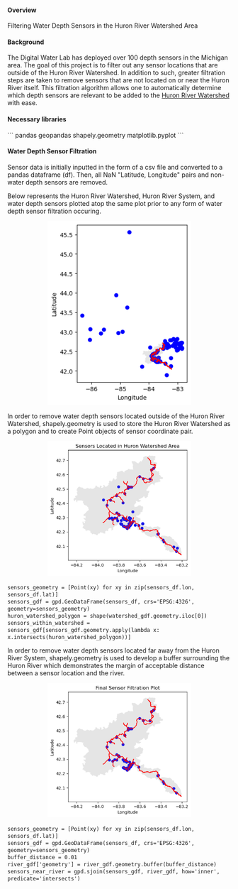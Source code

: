 <h4>Overview</h4>
<p>
  Filtering Water Depth Sensors in the Huron River Watershed Area
</p>

<h4>Background</h4>
<p>
  
  The Digital Water Lab has deployed over 100 depth sensors in the Michigan area. The goal of this project is to filter out any sensor locations that are outside of the Huron River Watershed. In addition to such, greater filtration steps are taken to remove sensors that are not located on or near the Huron River itself. This filtration algorithm allows one to automatically determine which depth sensors are relevant to be added to the [Huron River Watershed](https://www.huron.digitalwaterlab.org/) with ease.

</p>

<h4>Necessary libraries</h4>
  ```
  pandas
  geopandas
  shapely.geometry
  matplotlib.pyplot
  ```

<h4>Water Depth Sensor Filtration</h4>
<p>
  Sensor data is initially inputted in the form of a csv file and converted to a pandas dataframe (df).
  Then, all NaN "Latitude, Longitude" pairs and non-water depth sensors are removed.

  Below represents the Huron River Watershed, Huron River System, and water depth sensors plotted atop the same plot prior to any form of water depth sensor filtration occuring.

  <p align="center">
    <img src="https://github.com/shinapatel/Huron_Watershed_Site_Updates/blob/main/huron_watershed_prior_filtration.png" width=325px>
  </p>

  In order to remove water depth sensors located outside of the Huron River Watershed, shapely.geometry is used to store the Huron River Watershed as a polygon and to create Point objects of sensor coordinate pair.

  <p align="center">
    <img src="https://github.com/shinapatel/Huron_Watershed_Site_Updates/blob/main/huron_river_watershed_sensors.png" width=325px>
  </p>

  ```
  sensors_geometry = [Point(xy) for xy in zip(sensors_df.lon, sensors_df.lat)]
  sensors_gdf = gpd.GeoDataFrame(sensors_df, crs='EPSG:4326', geometry=sensors_geometry)
  huron_watershed_polygon = shape(watershed_gdf.geometry.iloc[0])
  sensors_within_watershed = sensors_gdf[sensors_gdf.geometry.apply(lambda x: x.intersects(huron_watershed_polygon))]
  ```

  In order to remove water depth sensors located far away from the Huron River System, shapely.geometry is used to develop a buffer surrounding the Huron River which demonstrates the margin of acceptable distance between a sensor location and the river.

  <p align="center">
    <img src="https://github.com/shinapatel/Huron_Watershed_Site_Updates/blob/main/final_sensor_filtration_plot.png" width=325px>
  </p>

  ```
  sensors_geometry = [Point(xy) for xy in zip(sensors_df.lon, sensors_df.lat)]
  sensors_gdf = gpd.GeoDataFrame(sensors_df, crs='EPSG:4326', geometry=sensors_geometry)
  buffer_distance = 0.01
  river_gdf['geometry'] = river_gdf.geometry.buffer(buffer_distance)
  sensors_near_river = gpd.sjoin(sensors_gdf, river_gdf, how='inner', predicate='intersects')
  ```
</p>



